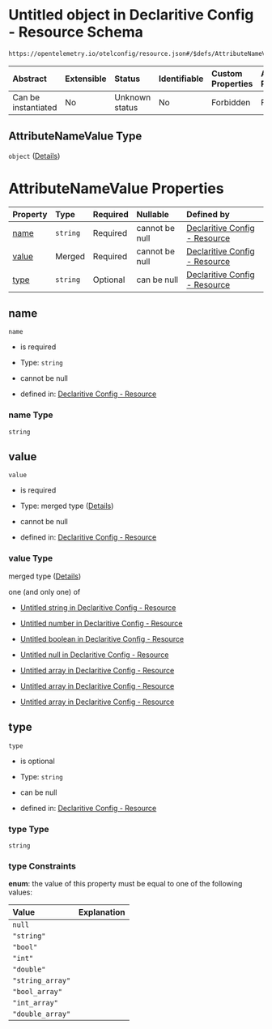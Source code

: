 # Untitled object in Declaritive Config - Resource Schema

```txt
https://opentelemetry.io/otelconfig/resource.json#/$defs/AttributeNameValue
```



| Abstract            | Extensible | Status         | Identifiable | Custom Properties | Additional Properties | Access Restrictions | Defined In                                                        |
| :------------------ | :--------- | :------------- | :----------- | :---------------- | :-------------------- | :------------------ | :---------------------------------------------------------------- |
| Can be instantiated | No         | Unknown status | No           | Forbidden         | Forbidden             | none                | [resource.json\*](../schema/resource.json "open original schema") |

## AttributeNameValue Type

`object` ([Details](resource-defs-attributenamevalue.md))

# AttributeNameValue Properties

| Property        | Type     | Required | Nullable       | Defined by                                                                                                                                                                           |
| :-------------- | :------- | :------- | :------------- | :----------------------------------------------------------------------------------------------------------------------------------------------------------------------------------- |
| [name](#name)   | `string` | Required | cannot be null | [Declaritive Config - Resource](resource-defs-attributenamevalue-properties-name.md "https://opentelemetry.io/otelconfig/resource.json#/$defs/AttributeNameValue/properties/name")   |
| [value](#value) | Merged   | Required | cannot be null | [Declaritive Config - Resource](resource-defs-attributenamevalue-properties-value.md "https://opentelemetry.io/otelconfig/resource.json#/$defs/AttributeNameValue/properties/value") |
| [type](#type)   | `string` | Optional | can be null    | [Declaritive Config - Resource](resource-defs-attributenamevalue-properties-type.md "https://opentelemetry.io/otelconfig/resource.json#/$defs/AttributeNameValue/properties/type")   |

## name



`name`

* is required

* Type: `string`

* cannot be null

* defined in: [Declaritive Config - Resource](resource-defs-attributenamevalue-properties-name.md "https://opentelemetry.io/otelconfig/resource.json#/$defs/AttributeNameValue/properties/name")

### name Type

`string`

## value



`value`

* is required

* Type: merged type ([Details](resource-defs-attributenamevalue-properties-value.md))

* cannot be null

* defined in: [Declaritive Config - Resource](resource-defs-attributenamevalue-properties-value.md "https://opentelemetry.io/otelconfig/resource.json#/$defs/AttributeNameValue/properties/value")

### value Type

merged type ([Details](resource-defs-attributenamevalue-properties-value.md))

one (and only one) of

* [Untitled string in Declaritive Config - Resource](resource-defs-attributenamevalue-properties-value-oneof-0.md "check type definition")

* [Untitled number in Declaritive Config - Resource](resource-defs-attributenamevalue-properties-value-oneof-1.md "check type definition")

* [Untitled boolean in Declaritive Config - Resource](resource-defs-attributenamevalue-properties-value-oneof-2.md "check type definition")

* [Untitled null in Declaritive Config - Resource](resource-defs-attributenamevalue-properties-value-oneof-3.md "check type definition")

* [Untitled array in Declaritive Config - Resource](resource-defs-attributenamevalue-properties-value-oneof-4.md "check type definition")

* [Untitled array in Declaritive Config - Resource](resource-defs-attributenamevalue-properties-value-oneof-5.md "check type definition")

* [Untitled array in Declaritive Config - Resource](resource-defs-attributenamevalue-properties-value-oneof-6.md "check type definition")

## type



`type`

* is optional

* Type: `string`

* can be null

* defined in: [Declaritive Config - Resource](resource-defs-attributenamevalue-properties-type.md "https://opentelemetry.io/otelconfig/resource.json#/$defs/AttributeNameValue/properties/type")

### type Type

`string`

### type Constraints

**enum**: the value of this property must be equal to one of the following values:

| Value            | Explanation |
| :--------------- | :---------- |
| `null`           |             |
| `"string"`       |             |
| `"bool"`         |             |
| `"int"`          |             |
| `"double"`       |             |
| `"string_array"` |             |
| `"bool_array"`   |             |
| `"int_array"`    |             |
| `"double_array"` |             |
